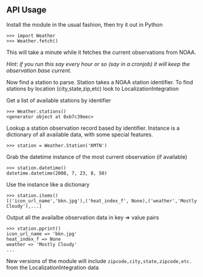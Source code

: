 ## API Usage ##
Install the module in the usual fashion, then try it out in Python

```
>>> import Weather
>>> Weather.fetch()
```

This will take a minute while it fetches the current observations from NOAA.

_Hint: if you run this say every hour or so (say in a cronjob) it will keep the observation base current._

Now find a station to parse. Station takes a NOAA station identifier. To find stations by location (city,state,zip,etc) look to LocalizationIntegration

Get a list of available stations by identifier

```
>>> Weather.stations()
<generator object at 0xb7c39eec>
```

Lookup a station observation record based by identifier. Instance is a dictionary of all available data, with some special features.

```
>>> station = Weather.Station('KMTN')
```

Grab the datetime instance of the most current observation (if available)

```
>>> station.datetime()
datetime.datetime(2008, 7, 23, 8, 50)
```

Use the instance like a dictionary

```
>>> station.items()
[('icon_url_name','bkn.jpg'),('heat_index_f', None),('weather','Mostly Cloudy'),...]
```

Output all the availalbe observation data in key => value pairs

```
>>> station.pprint()
icon_url_name => 'bkn.jpg'
heat_index_f => None
weather => 'Mostly Cloudy'
...
```

New versions of the module will include `zipcode,city,state,zipcode,etc.` from the LocalizationIntegration data